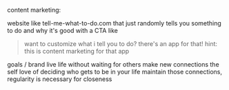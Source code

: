 content marketing:

website like tell-me-what-to-do.com
that just randomly tells you something to do and why it's good
with a CTA like
> want to customize what i tell you to do?
> there's an app for that!
> hint: this is content marketing for that app

goals / brand
live life without waiting for others
make new connections
the self love of deciding who gets to be in your life
maintain those connections, regularity is necessary for closeness


